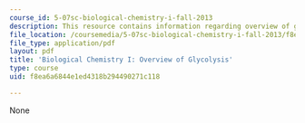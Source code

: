 ```yaml
---
course_id: 5-07sc-biological-chemistry-i-fall-2013
description: This resource contains information regarding overview of glycolysis.
file_location: /coursemedia/5-07sc-biological-chemistry-i-fall-2013/f8ea6a6844e1ed4318b294490271c118_MIT5_07SCF13_Lec14.pdf
file_type: application/pdf
layout: pdf
title: 'Biological Chemistry I: Overview of Glycolysis'
type: course
uid: f8ea6a6844e1ed4318b294490271c118

---
```

None